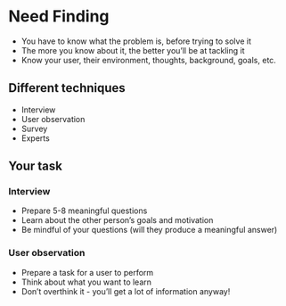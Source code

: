 # Need Finding

* You have to know what the problem is, before trying to solve it
* The more you know about it, the better you’ll be at tackling it
* Know your user, their environment, thoughts, background, goals, etc.

## Different techniques
* Interview
* User observation
* Survey
* Experts

## Your task

### Interview

* Prepare 5-8 meaningful questions
* Learn about the other person’s goals and motivation
* Be mindful of your questions (will they produce a meaningful answer)

### User observation

* Prepare a task for a user to perform
* Think about what you want to learn
* Don’t overthink it - you’ll get a lot of information anyway!

